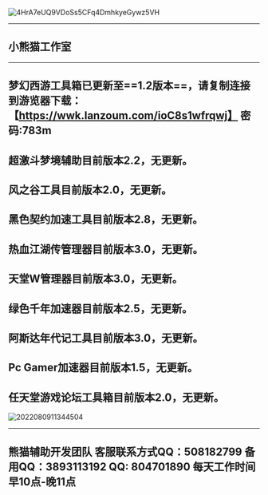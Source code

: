 
![4HrA7eUQ9VDoSs5CFq4DmhkyeGywz5VH](https://github.com/xxmgzs/cn/assets/168041422/3ffd9ff3-4965-42c0-94b5-8a6d7c2638ad)




--------------
 小熊猫工作室
--------------
--------------
梦幻西游工具箱已更新至==1.2版本==，请复制连接到游览器下载：【https://wwk.lanzoum.com/ioC8s1wfrqwj】  密码:783m
---------------
超激斗梦境辅助目前版本2.2，无更新。
---------------
风之谷工具目前版本2.0，无更新。
---------------
黑色契约加速工具目前版本2.8，无更新。
---------------
热血江湖传管理器目前版本3.0，无更新。
---------------
天堂W管理器目前版本3.0，无更新。
---------------
绿色千年加速器目前版本2.5，无更新。
---------------
阿斯达年代记工具目前版本3.0，无更新。
---------------
Pc Gamer加速器目前版本1.5，无更新。
---------------
任天堂游戏论坛工具箱目前版本2.0，无更新。
---------------

![2022080911344504](https://github.com/xxmgzs/cn/assets/168041422/ac1f721e-413b-4013-997f-0018314fe0c2)


---------------
熊猫辅助开发团队
客服联系方式QQ：508182799
备用QQ：3893113192 QQ: 804701890
每天工作时间早10点-晚11点
----------------


